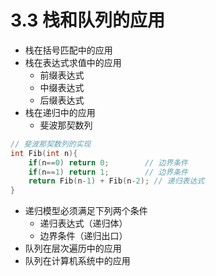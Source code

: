 # 3.3 栈和队列的应用

- 栈在括号匹配中的应用
- 栈在表达式求值中的应用
  - 前缀表达式
  - 中缀表达式
  - 后缀表达式
- 栈在递归中的应用
  - 斐波那契数列

```cpp
// 斐波那契数列的实现
int Fib(int n){
    if(n==0) return 0;        // 边界条件
    if(n==1) return 1;        // 边界条件
    return Fib(n-1) + Fib(n-2); // 递归表达式
}
```

- 递归模型必须满足下列两个条件
  - 递归表达式（递归体）
  - 边界条件（递归出口）
- 队列在层次遍历中的应用
- 队列在计算机系统中的应用

<!-- ### 习题

### 4【2009】为解决计算机主机与打印机之间速度不匹配的问题，通常设置一个打印数据缓冲区，主机将要输出的数据依次写入该缓冲区，而打印机则依次从该缓冲区中取出数据。该缓冲区的逻辑结构应该是

A 栈
B 队列
C 树
D 图 →B

### 9 执行什么操作时，需要使用队列作为辅助存储空间

A 查找散列（哈希）表
B 广度优先搜索图
C 前序（根）遍历二叉树
D 深度优先搜索图 →B

### 11【2012】已知操作符包括+、-、_、/、( 和 )。将中缀表达式`a + b - a _ ( ( c + d) / e - f ) + g `转换为等价的后缀表达式`a b + a c d + e / f - \* - g + `时，用栈来存放暂时还不能确定运算次序的操作符。若栈初始为空，则转换过程中同时保存在栈中的操作符的最大个数是 →5

### 12【2014】假设栈初始为空，将中缀表达式 `a / b + ( c * d - e * f ) / g` 转化为等价 的后缀表达式的过程中，当扫描到 f 时，栈中的元素依次是 →`+ ( - *`

### 13【2015】已知程序如下

```c
int S(int n){
    return (n<=0)?0:S(n-1)+n;
}
void main(){
    cout << S(1);
}
```

程序运行时使用栈来保存调用过程的信息，自栈底到栈顶保存的信息依次对应的是

```
| S(0)   | <--- 栈顶
| S(1)   |
| mian() | <--- 栈底
```

所以依次保存的信息是 `main()-> S(1)->S(0)` -->
